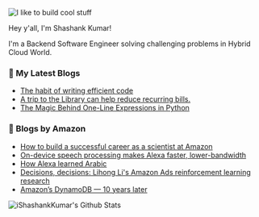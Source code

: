 ![I like to build cool stuff](https://res.cloudinary.com/dt8g3rhcy/image/upload/v1595929574/i_like_to_build_cool_shit._1_nzbwjh.png)

Hey y'all, I'm Shashank Kumar! 

I'm a Backend Software Engineer solving challenging problems in Hybrid Cloud World.

### 📕 My Latest Blogs
<!-- BLOG-POST-LIST:START -->
- [The habit of writing efficient code](https://medium.com/@ishashankkumar/the-habit-of-writing-efficient-code-153b05f04269?source=rss-d24dda280d5f------2)
- [A trip to the Library can help reduce recurring bills.](https://medium.com/swlh/a-trip-to-the-library-can-help-reduce-recurring-bills-23bca495cdf5?source=rss-d24dda280d5f------2)
- [The Magic Behind One-Line Expressions in Python](https://medium.com/swlh/the-magic-behind-one-line-expressions-in-python-816c10180c5c?source=rss-d24dda280d5f------2)
<!-- BLOG-POST-LIST:END -->

### 📕 Blogs by Amazon
<!-- AMAZON-BLOG-POST-LIST:START -->
- [How to build a successful career as a scientist at Amazon](https://www.amazon.science/working-at-amazon/how-to-build-a-successful-career-as-a-scientist-at-amazon)
- [On-device speech processing makes Alexa faster, lower-bandwidth](https://www.amazon.science/blog/on-device-speech-processing-makes-alexa-faster-lower-bandwidth)
- [How Alexa learned Arabic](https://www.amazon.science/latest-news/how-alexa-learned-arabic)
- [Decisions, decisions: Lihong Li&#39;s Amazon Ads reinforcement learning research](https://www.amazon.science/working-at-amazon/amazon-advertising-lihong-li-using-reinforcement-learning-algorithms)
- [Amazon’s DynamoDB — 10 years later](https://www.amazon.science/latest-news/amazons-dynamodb-10-years-later)
<!-- AMAZON-BLOG-POST-LIST:END -->



<img align="center" alt="iShashankKumar's Github Stats" src="https://github-readme-stats.vercel.app/api?username=ishashankkumar&show_icons=true&hide_border=true" />
